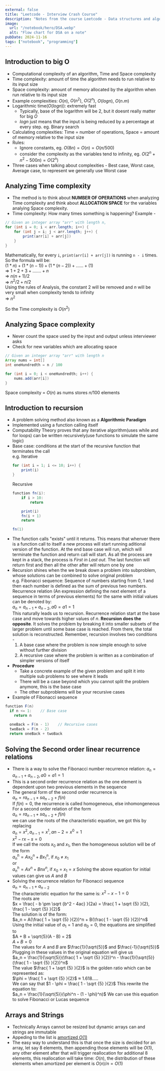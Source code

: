 ```yaml
---
external: false
title: "Leetcode - Interview Crash Course"
description: "Notes from the course Leetcode - Data structures and algorithms"
image:
  url: "/notebook/hero/DSA.webp"
  alt: "Flow chart for DSA on a note"
pubDate: 2024-11-16
tags: ["notebook", "programming"]
---
```



## Introduction to big O
- Computational complexity of an algorithm, Time and Space complexity
- Time complexity: amount of time the algorithm needs to run relative to its input size
- Space complexity: amount of memory allocated by the algorithm when run relative to its input size
- Example complexities: $O(n)$, $O(n^2)$, $O(2^n)$, $O(logn)$, $O(n.m)$
- Logarithmic time($O(logn)$): extremely fast
  - Typically, base of the logarithm will be 2, but it doesnt really matter for big $O$
  - $logn$ just means that the input is being reduced by a percentage at every step. eg. Binary search
- Calculating complexities: Time = number of operations, Space = amount of memory relative to the input size
- Rules:
  - Ignore constants, eg. $O(8n) = O(n) = O(n / 500)$
  - consider the complexity as the variables tend to infinity, eg. $O(2^n + n^2 - 500n) = O(2^n)$
- Three cases when talking about complexities - Best case, Worst case, Average case, to represent we generally use Worst case

## Analyzing Time complexity
- The method is to think about **NUMBER OF OPERATIONS** when analyzing Time complexity and think about **ALLOCATION SPACE** for the variables analying Space complexity.
- Time complexity: How many times something is happening?
Example -
```java
// Given an integer array "arr" with length n,
for (int i = 0; i < arr.length; i++) {
    for (int j = i; j < arr.length; j++) {
        print(arr[i] + arr[j])
    }
}
```
Mathematically, for every `i`, `print(arr[i] + arr[j])` is running `n - i` times. So the formula will be:  
$(1 * n) + (1 * (n - 1)) + (1 * (n - 2)) + ...... + (1)$  
⇒ $1 + 2 + 3 + ....... + n$  
⇒ $n(n + 1) / 2$  
⇒ $n^2/2 + n/2$  
Using the rules of Analysis, the constant 2 will be removed and $n$ will be very small when complexity tends to infinity  
⇒ $n^2$

So the Time complexity is $O(n^2)$

## Analyzing Space complexity
- Never count the space used by the input and output unless interviewer asks
- Check for new variables which are allocating space
```java
// Given an integer array "arr" with length n
Array nums = int[]
int oneHundredth = n / 100

for (int i = 0; i < oneHundredth; i++) {
    nums.add(arr[i])
}
```
Space complexity = $O(n)$ as nums stores $n/100$ elements

## Introduction to recursion
- A problem solving method also known as a **Algorithmic Paradigm**
- Implemented using a function calling itself
- Computability Theory proves that any iterative algorithm(uses while and for loops) can be written recursively(use functions to simulate the same logic)
- Base case: conditions at the start of the recursive function that terminates the call  
e.g. Iterative
    ```java
    for (int i = 1; i <= 10; i++) {
        print(i)
    }
    ```
    Recursive
    ```java
    function fn(i):
        if i > 10:
            return

        print(i)
        fn(i + 1)
        return

    fn(1)
    ```
- The function calls "exists" until it returns. This means that whenver there is a function call to itself a new process will start running aditional version of the function. At the end base case will run, which will terminate the function and return call will start. As all the process are kept in a stack, the process is *First in Last out*. The last function will return first and then all the other after will return one by one
- Recursion shines when the we break down a problem into subproblem, whose solutions can be combined to solve original problem  
e.g. Fibonacci sequence: Sequence of numbers starting from 0, 1 and then each number is defined as the sum of previous two numbers.
Recurrence relation (An expression defining the next element of a sequence in terms of previous elements) for the same with initial values can be denoted by:  
$a_n = a_{n-1} + a_{n-2}, a{0} = a{1} = 1$  
This naturally leads us to recursion. Recurrence relation start at the base case and move towards higher values of $n$. **Recursion does the opposite**. It solves the problem by breaking it into smaller subsets of the larger problem until some base case is reached. From there, the total solution is reconstructed. Remember, recursion involves two conditions - 
    1. A base case where the problem is now simple enough to solve without further division
    2. A recursive case where the problem is written as a combination of simpler versions of itself
- **Procedure**
  - Take a concrete example of the given problem and split it into multiple sub problems to see where it leads
  - There will be a case beyond which you cannot split the problem anymore, this is the base case
  - The other subproblems will be your recursive cases
- Example of Fibonacci sequence
```java
function F(n)
  if n <= 1:    // Base case
    return n
  
  oneBack = F(n - 1)    // Recursive cases
  twoBack = F(n - 2)
  return oneBack + twoBack
```

## Solving the Second order linear recurrence relations
- There is a way to solve the Fibonacci number recurrence relation: $a_n = a_{n-1} + a_{n-2}, a{0} = a{1} = 1$
- This is a second order recurrence relation as the one element is dependent upon two previous elements in the sequence 
- The general form of the second order recurrence is  
$a_n = ra_{n - 1} + sa_{n - 2} + f(n)$  
If $f(n) = 0$, the recurrence is called homogeneous, else inhomongeneous   
For a second order relation of the form  
$a_n = ra_{n-1} + sa_{n-2} + f(n)$  
we can use the roots of the characteristic equation, we got this by replacing  
$a_n = x^2, a_{n - 1} = x^1, a{n - 2} = x^0 = 1$  
$x^2 - rx - s = 0$  
If we call the roots $x_0$ and $x_1$, then the homogeneous solution will be of the form  
$a_n^h = Ax_0^n + Bx_1^n$, if $x_0$ ≠ $x_1$  
or  
$a_n^h = Ax^n + Bnx^n$, if $x_0$ = $x_1 = x$ 
Solving the above equation for initial values can give us $A$ and $B$
- Solving the recurrence relation for Fibonacci sequence  
$a_n = a_{n - 1} + a_{n - 2}$  
The characteristic equation for the same is: $x^2 - x - 1 = 0$  
The roots are  
$x = \frac{ - b \pm \sqrt {b^2 - 4ac} }{2a} = \frac{ 1 + \sqrt {5} }{2}, \frac{ 1 - \sqrt {5} }{2}$  
The solution is of the form:  
$a_n = A(\frac{ 1 + \sqrt {5} }{2})^n + B(\frac{ 1 - \sqrt {5} }{2})^n$  
Using the initial value of $a_1 = 1$ and $a_0 = 0$, the equations are simplified to  
$A + B + \sqrt{5}(A - B) = 2$  
$A + B = 0$  
The values for $A$ and $B$ are $\frac{1}{\sqrt{5}}$ and $\frac{-1}{\sqrt{5}}$  
Plugging in these values in the original equation will give us  
$a_n = \frac{1}{\sqrt{5}}(\frac{ 1 + \sqrt {5} }{2})^n - \frac{1}{\sqrt{5}}(\frac{ 1 - \sqrt {5} }{2})^n$  
The value $\frac{ 1 + \sqrt {5} }{2}$ is the golden ratio which can be represented as:  
$\phi = \frac{ 1 + \sqrt {5} }{2}$ ≈ $1.618.....$  
We can say that $1 - \phi = \frac{ 1 - \sqrt {5} }{2}$ This rewrite the equation to:  
$a_n = \frac{1}{\sqrt{5}}(\phi^n - (1 - \phi)^n)$
We can use this equation to solve Fibonacci or Lucas sequence

## Arrays and Strings
- Technically Arrays cannot be resized but dynamic arrays can and strings are immutable
- Appeding to the list is [amortized $O(1)$](https://stackoverflow.com/questions/33044883/why-is-the-time-complexity-of-pythons-list-append-method-o1)
- The easy way to understand this is that once the size is decided for an array, let say 8 elements, then appending those elements will be $O(1)$, any other element after that will trigger reallocation for additional 8 elements, this reallocation will take time: $O(n)$, the distribution of these elements when amortized per element is $O(n) / n = O(1)$
